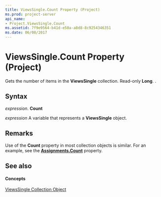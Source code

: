 ```yaml
---
title: ViewsSingle.Count Property (Project)
ms.prod: project-server
api_name:
- Project.ViewsSingle.Count
ms.assetid: 7f9e9564-b41d-e50a-a8d8-8c9254346351
ms.date: 06/08/2017
---
```



# ViewsSingle.Count Property (Project)

Gets the number of items in the  **ViewsSingle** collection. Read-only **Long**. .


## Syntax

 _expression_. **Count**

 _expression_ A variable that represents a **ViewsSingle** object.


## Remarks

Use of the  **Count** property in most collection objects is similar. For an example, see the **[Assignments.Count](Project.Assignments.Count.md)** property.


## See also


#### Concepts


[ViewsSingle Collection Object](Project.viewssingle(object).md)
